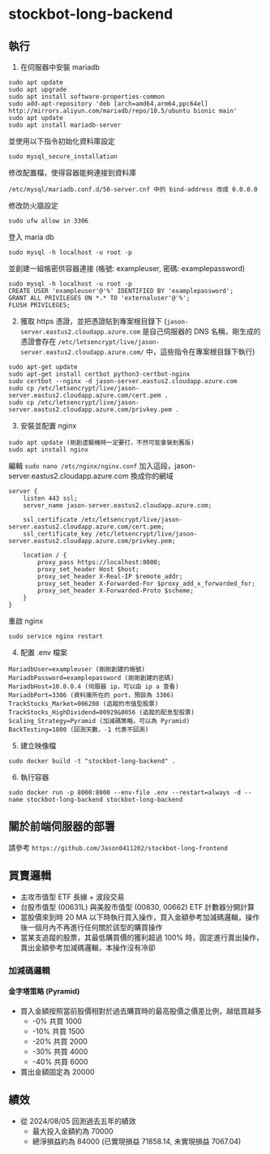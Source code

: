 # stockbot-long-backend
## 執行
1. 在伺服器中安裝 mariadb
  ```
  sudo apt update
  sudo apt upgrade
  sudo apt install software-properties-common
  sudo add-apt-repository 'deb [arch=amd64,arm64,ppc64el] http://mirrors.aliyun.com/mariadb/repo/10.5/ubuntu bionic main'
  sudo apt update
  sudo apt install mariadb-server
  ```
  並使用以下指令初始化資料庫設定
  ```
  sudo mysql_secure_installation
  ```
  修改配置檔，使得容器能夠連接到資料庫
  ```
  /etc/mysql/mariadb.conf.d/50-server.cnf 中的 bind-address 改成 0.0.0.0
  ```
  修改防火牆設定
  ```
  sudo ufw allow in 3306
  ```
  登入 maria db
  ```
  sudo mysql -h localhost -u root -p
  ```
  並創建一組帳密供容器連接 (帳號: exampleuser, 密碼: examplepassword)
  ```
  sudo mysql -h localhost -u root -p
  CREATE USER 'exampleuser'@'%' IDENTIFIED BY 'examplepassword';
  GRANT ALL PRIVILEGES ON *.* TO 'externaluser'@'%';
  FLUSH PRIVILEGES;
  ```
2. 獲取 https 憑證，並把憑證貼到專案根目錄下 (`jason-server.eastus2.cloudapp.azure.com` 是自己伺服器的 DNS 名稱，剛生成的憑證會存在 `/etc/letsencrypt/live/jason-server.eastus2.cloudapp.azure.com/` 中，這些指令在專案根目錄下執行)
  ```
  sudo apt-get update
  sudo apt-get install certbot python3-certbot-nginx
  sudo certbot --nginx -d jason-server.eastus2.cloudapp.azure.com
  sudo cp /etc/letsencrypt/live/jason-server.eastus2.cloudapp.azure.com/cert.pem .
  sudo cp /etc/letsencrypt/live/jason-server.eastus2.cloudapp.azure.com/privkey.pem .
  ```
3. 安裝並配置 nginx
  ```
  sudo apt update (剛創虛擬機時一定要打，不然可能會裝到舊版)
  sudo apt install nginx
  ```
  編輯 `sudo nano /etc/nginx/nginx.conf`
  加入這段，jason-server.eastus2.cloudapp.azure.com 換成你的網域
  ```
  server {
      listen 443 ssl;
      server_name jason-server.eastus2.cloudapp.azure.com;

      ssl_certificate /etc/letsencrypt/live/jason-server.eastus2.cloudapp.azure.com/cert.pem;
      ssl_certificate_key /etc/letsencrypt/live/jason-server.eastus2.cloudapp.azure.com/privkey.pem;

      location / {
          proxy_pass https://localhost:8000;
          proxy_set_header Host $host;
          proxy_set_header X-Real-IP $remote_addr;
          proxy_set_header X-Forwarded-For $proxy_add_x_forwarded_for;
          proxy_set_header X-Forwarded-Proto $scheme;
      }
  }
  ```
  重啟 nginx
  ```
  sudo service nginx restart
  ```
  
4. 配置 .env 檔案
```
MariadbUser=exampleuser (剛剛創建的帳號)
MariadbPassword=examplepassword (剛剛創建的密碼)
MariadbHost=10.0.0.4 (伺服器 ip，可以由 ip a 查看)
MariadbPort=3306 (資料庫所在的 port，預設為 3306)
TrackStocks_Market=006208 (追蹤的市值型股票)
TrackStocks_HighDividend=00929&0056 (追蹤的配息型股票)
Scaling_Strategy=Pyramid (加減碼策略，可以為 Pyramid)
BackTesting=1800 (回測天數，-1 代表不回測)
```
5. 建立映像檔
```
sudo docker build -t "stockbot-long-backend" .
```
6. 執行容器
```
sudo docker run -p 8000:8000 --env-file .env --restart=always -d --name stockbot-long-backend stockbot-long-backend
```

## 關於前端伺服器的部署
請參考 `https://github.com/Jason0411202/stockbot-long-frontend`

## 買賣邏輯
* 主攻市值型 ETF 長線 + 波段交易
* 台股市值型 (00631L) 與美股市值型 (00830, 00662) ETF 計數器分開計算
* 當股價來到時 20 MA 以下時執行買入操作，買入金額參考加減碼邏輯，操作後一個月內不再進行任何關於該型的購買操作
* 當某支追蹤的股票，其最低購買價的獲利超過 100% 時，固定進行賣出操作，賣出金額參考加減碼邏輯，本操作沒有冷卻

### 加減碼邏輯
#### 金字塔策略 (Pyramid)
* 買入金額按照當前股價相對於過去購買時的最高股價之價差比例，越低買越多
  * -0% 共買 1000
  * -10% 共買 1500
  * -20% 共買 2000
  * -30% 共買 4000
  * -40% 共買 6000
* 賣出金額固定為 20000

## 績效
* 從 2024/08/05 回測過去五年的績效
  * 最大投入金額約為 70000
  * 總淨損益約為 84000 (已實現損益 71858.14, 未實現損益 7067.04)
